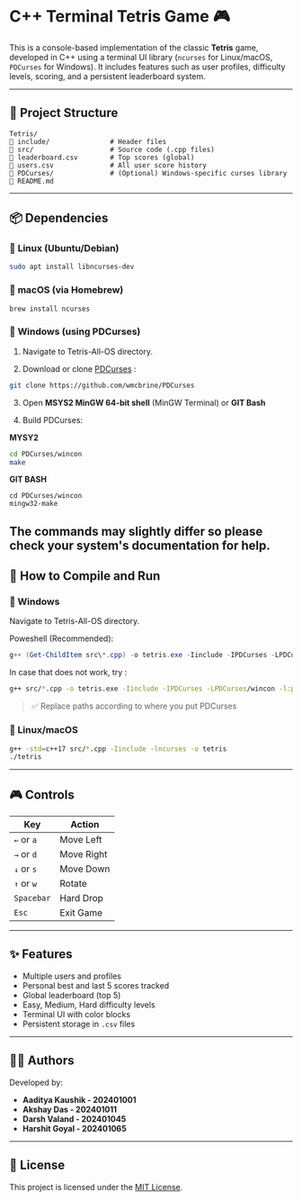 # C++ Terminal Tetris Game 🎮

This is a console-based implementation of the classic **Tetris** game, developed in C++ using a terminal UI library (`ncurses` for Linux/macOS, `PDCurses` for Windows). It includes features such as user profiles, difficulty levels, scoring, and a persistent leaderboard system.

---

## 📂 Project Structure

```
Tetris/
🔹️ include/               # Header files
🔹️ src/                   # Source code (.cpp files)
🔹️ leaderboard.csv        # Top scores (global)
🔹️ users.csv              # All user score history
🔹️ PDCurses/              # (Optional) Windows-specific curses library
🔹️ README.md
```

---

## 📦 Dependencies

### 🐧 **Linux (Ubuntu/Debian)**

```bash
sudo apt install libncurses-dev
```

### 🍕 **macOS (via Homebrew)**

```bash
brew install ncurses
```

### 🫠 **Windows (using PDCurses)**
1. Navigate to Tetris-All-OS directory.

2. Download or clone [PDCurses](https://github.com/wmcbrine/PDCurses) :
   
```bash
git clone https://github.com/wmcbrine/PDCurses
```
3. Open **MSYS2 MinGW 64-bit shell** (MinGW Terminal) or **GIT Bash**
   
4. Build PDCurses:

**MYSY2** 
```bash
cd PDCurses/wincon
make
```

**GIT BASH**
```
cd PDCurses/wincon
mingw32-make
```

The commands may slightly differ so please check your system's documentation for help.
---

## 🚀 How to Compile and Run


### 🫠 Windows 

Navigate to Tetris-All-OS directory.

Poweshell (Recommended):

```powershell
g++ (Get-ChildItem src\*.cpp) -o tetris.exe -Iinclude -IPDCurses -LPDCurses\wincon -l:pdcurses.a
```
In case that does not work, try :

```bash
g++ src/*.cpp -o tetris.exe -Iinclude -IPDCurses -LPDCurses/wincon -l:pdcurses.a
```

> ✅ Replace paths according to where you put PDCurses


### 🐧 Linux/macOS

```bash
g++ -std=c++17 src/*.cpp -Iinclude -lncurses -o tetris
./tetris
```
---

## 🎮 Controls

| Key         | Action        |
|-------------|---------------|
| `←` or `a`  | Move Left     |
| `→` or `d`  | Move Right    |
| `↓` or `s`  | Move Down     |
| `↑` or `w`  | Rotate        |
| `Spacebar`  | Hard Drop     |
| `Esc`       | Exit Game     |

---

## ✨ Features

- Multiple users and profiles
- Personal best and last 5 scores tracked
- Global leaderboard (top 5)
- Easy, Medium, Hard difficulty levels
- Terminal UI with color blocks
- Persistent storage in `.csv` files

---

## 👨‍💻 Authors

Developed by:

- **Aaditya Kaushik - 202401001**  
- **Akshay Das - 202401011**  
- **Darsh Valand - 202401045**  
- **Harshit Goyal - 202401065**

---

## 📄 License

This project is licensed under the [MIT License](LICENSE).

